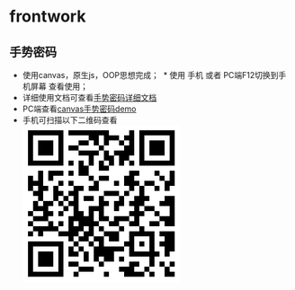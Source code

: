 # frontwork
## 手势密码
 * 使用canvas，原生js，OOP思想完成； 
 * 使用 手机 或者 PC端F12切换到手机屏幕 查看使用；
 * 详细使用文档可查看[手势密码详细文档](https://github.com/hongweitonghua/frontwork/blob/master/GesturePwdUI/gesturePwdReadMe.md)
 * PC端查看[canvas手势密码demo](http://htmlpreview.github.io/?https://github.com/hongweitonghua/frontwork/blob/master/GesturePwdUI/index.html)
 * 手机可扫描以下二维码查看<br>
 ![手势密码二维码](https://github.com/hongweitonghua/frontwork/blob/master/GesturePwdUI/erweima.png "手势密码二维码")
